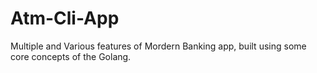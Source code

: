 # Atm-Cli-App
Multiple and Various features of Mordern Banking app, built using some core concepts of the Golang.
